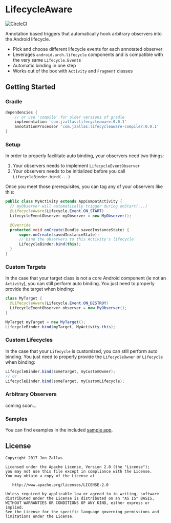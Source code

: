LifecycleAware
============

[![CircleCI](https://circleci.com/gh/jzallas/LifecycleAware/tree/master.svg?style=shield)](https://circleci.com/gh/jzallas/LifecycleAware/tree/master)

Annotation based triggers that automatically hook arbitrary observers into the Android lifecycle.

 * Pick and choose different lifecycle events for each annotated observer
 * Leverages `android.arch.lifecycle` components and is compatible with the very same `Lifecycle.Event`s
 * Automatic binding in one step
 * Works out of the box with `Activity` and `Fragment` classes

Getting Started
---------------

### Gradle

```groovy
dependencies {
    // or use 'compile' for older versions of gradle
    implementation 'com.jzallas:lifecycleaware:0.0.1'
    annotationProcessor 'com.jzallas:lifecycleaware-compiler:0.0.1'
}
```

### Setup
In order to properly facilitate auto binding, your observers need two things:
 1. Your observers needs to implement `LifecycleEventObserver`
 3. Your observers needs to be initialized before you call `LifecycleBinder.bind(...)`

Once you meet those prerequisites, you can tag any of your observers like this:

```java
public class MyActivity extends AppCompatActivity {
  // myObserver will automatically trigger during onStart(...)
  @LifecycleAware(Lifecycle.Event.ON_START)
  LifecycleEventObserver myObserver = new MyObserver();

  @Override
  protected void onCreate(Bundle savedInstanceState) {
      super.onCreate(savedInstanceState);
      // bind the observers to this Activity's lifecycle
      LifecycleBinder.bind(this);
  }
}
```

### Custom Targets
In the case that your target class is not a core Android component (ie not an `Activity`),
you can still perform auto binding. You just need to properly provide the target when binding:

```java
class MyTarget {
  @LifecycleAware(Lifecycle.Event.ON_DESTROY)
  LifecycleEventObserver observer = new MyObserver();
}

MyTarget myTarget = new MyTarget();
LifecycleBinder.bind(myTarget, MyActivity.this);
```

### Custom Lifecycles
In the case that your `Lifecycle` is customized, you can still perform auto binding.
You just need to properly provide the `LifecycleOwner` or `Lifecycle` when binding:

```java
LifecycleBinder.bind(someTarget, myCustomOwner);
// or
LifecycleBinder.bind(someTarget, myCustomLifecycle);
```

### Arbitrary Observers

coming soon...

### Samples

You can find examples in the included [sample app](/sample-app).

License
-------

    Copyright 2017 Jon Zallas

    Licensed under the Apache License, Version 2.0 (the "License");
    you may not use this file except in compliance with the License.
    You may obtain a copy of the License at

       http://www.apache.org/licenses/LICENSE-2.0

    Unless required by applicable law or agreed to in writing, software
    distributed under the License is distributed on an "AS IS" BASIS,
    WITHOUT WARRANTIES OR CONDITIONS OF ANY KIND, either express or implied.
    See the License for the specific language governing permissions and
    limitations under the License.